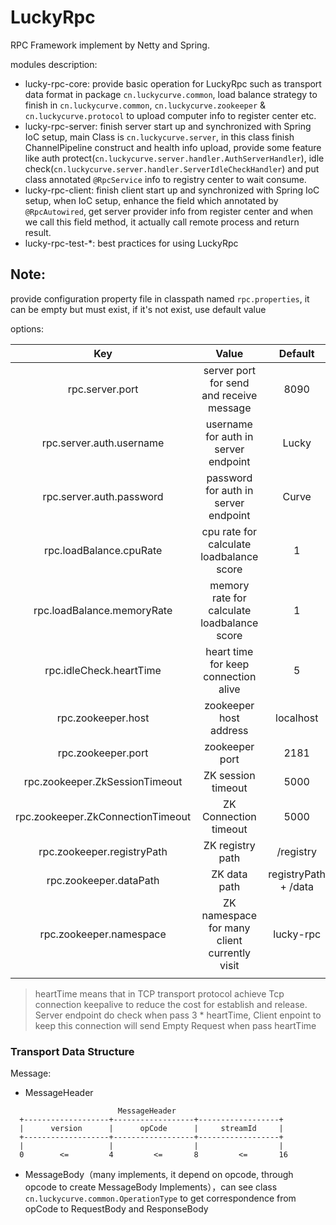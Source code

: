 # LuckyRpc



RPC Framework implement by Netty and Spring.



modules description:

* lucky-rpc-core: provide basic operation for LuckyRpc such as transport data format in package `cn.luckycurve.common`, load balance strategy to finish in `cn.luckycurve.common`, `cn.luckycurve.zookeeper` & `cn.luckycurve.protocol` to upload computer info to register center etc.
* lucky-rpc-server: finish server start up and synchronized with Spring IoC setup, main Class is `cn.luckycurve.server`, in this class finish ChannelPipeline construct and health info upload, provide some feature like auth protect(`cn.luckycurve.server.handler.AuthServerHandler`), idle check(`cn.luckycurve.server.handler.ServerIdleCheckHandler`) and put class annotated `@RpcService` info to registry center to wait consume.
* lucky-rpc-client: finish client start up and synchronized with Spring IoC setup, when IoC setup, enhance the field which annotated by `@RpcAutowired`, get server provider info from register center and when we call this field method, it actually call remote process and return result.
* lucky-rpc-test-*: best practices for using LuckyRpc



## Note:



provide configuration property file in classpath named `rpc.properties`, it can be empty but must exist, if it's not exist, use default value

options:

|                Key                |                    Value                     |       Default        |
| :-------------------------------: | :------------------------------------------: | :------------------: |
|          rpc.server.port          |   server port for send and receive message   |         8090         |
|     rpc.server.auth.username      |     username for auth in server endpoint     |        Lucky         |
|     rpc.server.auth.password      |     password for auth in server endpoint     |        Curve         |
|      rpc.loadBalance.cpuRate      |   cpu rate for calculate loadbalance score   |          1           |
|    rpc.loadBalance.memoryRate     | memory rate for calculate loadbalance score  |          1           |
|      rpc.idleCheck.heartTime      |     heart time for keep connection alive     |          5           |
|        rpc.zookeeper.host         |            zookeeper host address            |      localhost       |
|        rpc.zookeeper.port         |                zookeeper port                |         2181         |
|  rpc.zookeeper.ZkSessionTimeout   |              ZK session timeout              |         5000         |
| rpc.zookeeper.ZkConnectionTimeout |            ZK Connection timeout             |         5000         |
|    rpc.zookeeper.registryPath     |               ZK registry path               |      /registry       |
|      rpc.zookeeper.dataPath       |                 ZK data path                 | registryPath + /data |
|      rpc.zookeeper.namespace      | ZK namespace for many client currently visit |      lucky-rpc       |
|                                   |                                              |                      |

> heartTime means that in TCP transport protocol achieve Tcp connection keepalive to reduce the cost for establish and release. Server endpoint do check when pass 3 * heartTime, Client enpoint to keep this connection will send Empty Request when pass heartTime





### Transport Data Structure



Message:

- MessageHeader

```
  						MessageHeader
  +-------------------+------------------+------------------+
  |      version      |      opCode      |     streamId     |
  +-------------------+------------------+------------------+
  |                   |                  |                  |
  0        <=         4         <=       8         <=       16
```

* MessageBody（many implements, it depend on opcode, through opcode to create MessageBody Implements），can see class `cn.luckycurve.common.OperationType` to get correspondence from opCode to RequestBody and ResponseBody

